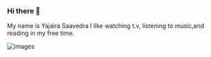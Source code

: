 ### Hi there 👋

My name is Yajaira Saavedra 
I like watching t.v, listening to music,and reading in my free time. 

![images](https://user-images.githubusercontent.com/128835472/228310483-d0188cfa-e651-4d1d-bfcf-1503f2dd2d1d.jpg)






<!--
**ys871535/ys871535** is a ✨ _special_ ✨ repository because its `README.md` (this file) appears on your GitHub profile.

Here are some ideas to get you started:

- 🔭 I’m currently working on ...
- 🌱 I’m currently learning ...
- 👯 I’m looking to collaborate on ...
- 🤔 I’m looking for help with ...
- 💬 Ask me about ...
- 📫 How to reach me: ...
- 😄 Pronouns: ...
- ⚡ Fun fact: ...
-->
